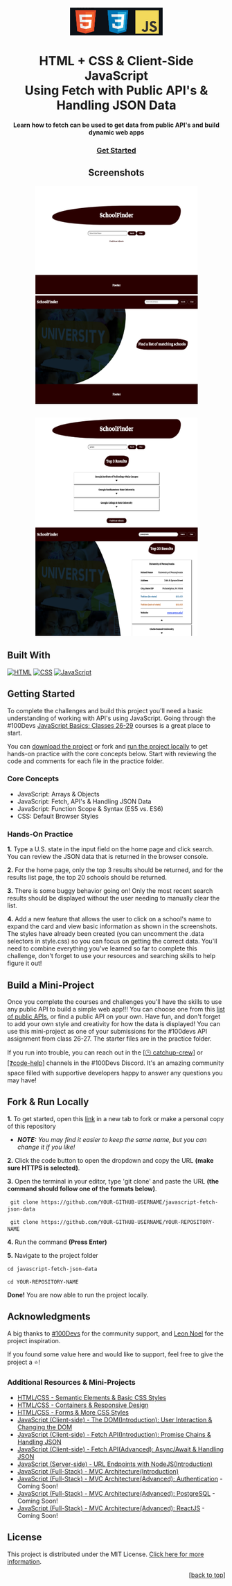 <a name="readme-top"></a>

<!-- PROJECT LOGO -->
<div align="center">
  <a href="">
    <img src="screenshots/project-logo.png" alt="project-name" height="64">
  </a>
<h1 align="center">HTML + CSS & Client-Side JavaScript<br> Using Fetch with Public API's & Handling JSON Data</h1>
<h4>Learn how to fetch can be used to get data from public API's and build dynamic web apps</h4>
</div>
<div align="center">
  <h3>
    <a href="#getting-started" target="_blank" rel="noreferrer noopener">Get Started</a>
  </h3>
</div>

<!-- SCREENSHOT -->
<h2 align="center">Screenshots</h2>

<div align="center">
  <img width="375" height="250" alt="project-screenshot" src="screenshots/project-screenshot.png">
  <img width="375" height="250" alt="project-screenshot" src="screenshots/project-screenshot-3.png">
  <h2 align="center"></h2>
</div>

<div align="center">
  <img width="375" height="250" alt="project-screenshot" src="screenshots/project-screenshot-2.png">
  <img width="375" height="250" alt="project-screenshot" src="screenshots/project-screenshot-4.png">
</div>

## Built With

[![HTML](https://img.shields.io/badge/HTML-%23282828?style=for-the-badge&logo=HTML5&logoColor=%23E34F26&logoSize=auto)](https://html.com/html5/) [![CSS](https://img.shields.io/badge/CSS-%23282828?style=for-the-badge&logo=CSS3&logoColor=%231572B6&logoSize=auto)](https://www.w3schools.com/css/default.asp) [![JavaScript](https://img.shields.io/badge/JAVASCRIPT-%23282828?style=for-the-badge&logo=javascript&logoColor=%23F7DF1E&logoSize=auto)](https://ecma-international.org/publications-and-standards/standards/ecma-262/)

<!-- GETTING STARTED -->

## Getting Started

To complete the challenges and build this project you'll need a basic understanding of working with API's using JavaScript. Going through the #100Devs [JavaScript Basics: Classes 26-29](https://communitytaught.org/class/build-a-simple-app-using-apis) courses is a great place to start.

You can [download the project](https://github.com/RjayBrown/javascript-fetch-json-data/archive/refs/heads/main.zip) or fork and [run the project locally](https://github.com/RjayBrown/javascript-fetch-json-data#fork--run-locally) to get hands-on practice with the core concepts below. Start with reviewing the code and comments for each file in the practice folder.

### Core Concepts

- JavaScript: Arrays & Objects
- JavaScript: Fetch, API's & Handling JSON Data
- JavaScript: Function Scope & Syntax (ES5 vs. ES6)
- CSS: Default Browser Styles

### Hands-On Practice

**1.** Type a U.S. state in the input field on the home page and click search. You can review the JSON data that is returned in the browser console.

**2.** For the home page, only the top 3 results should be returned, and for the results list page, the top 20 schools should be returned.

**3.** There is some buggy behavior going on! Only the most recent search results should be displayed without the user needing to manually clear the list.

**4.** Add a new feature that allows the user to click on a school's name to expand the card and view basic information as shown in the screenshots. The styles have already been created (you can uncomment the .data selectors in style.css) so you can focus on getting the correct data. You'll need to combine everything you've learned so far to complete this challenge, don't forget to use your resources and searching skills to help figure it out!

## Build a Mini-Project

Once you complete the courses and challenges you'll have the skills to use any public API to build a simple web app!!! You can choose one from this [list of public APIs](https://github.com/public-apis/public-apis), or find a public API on your own. Have fun, and don't forget to add your own style and creativity for how the data is displayed! You can use this mini-project as one of your submissions for the #100devs API assignment from class 26-27. The starter files are in the practice folder.

If you run into trouble, you can reach out in the [[🕒 catchup-crew]](https://discord.com/channels/735923219315425401/932892279637700658) or [[❓code-help]](https://discord.com/channels/735923219315425401/735925942559440997) channels in the #100Devs Discord. It's an amazing community space filled with supportive developers happy to answer any questions you may have!

## Fork & Run Locally

**1.** To get started, open this [link](https://github.com/RjayBrown/javascript-fetch-json-data/fork) in a new tab to fork or make a personal copy of this repository

  - _**NOTE:** You may find it easier to keep the same name, but you can change it if you like!_

**2.** Click the code button to open the dropdown and copy the URL **(make sure HTTPS is selected)**.

**3.** Open the terminal in your editor, type 'git clone' and paste the URL **(the command should follow one of the formats below)**.

  ```
   git clone https://github.com/YOUR-GITHUB-USERNAME/javascript-fetch-json-data
  ```
  ```
   git clone https://github.com/YOUR-GITHUB-USERNAME/YOUR-REPOSITORY-NAME
  ```

**4.** Run the command **(Press Enter)**

**5.** Navigate to the project folder

   ```
   cd javascript-fetch-json-data
   ```
   ```
   cd YOUR-REPOSITORY-NAME
   ```

**Done!** You are now able to run the project locally.

<!-- ACKNOWLEDGEMENTS -->

## Acknowledgments

A big thanks to [#100Devs](https://discord.com/channels/735923219315425401/735925942559440997) for the community support, and [Leon Noel](https://github.com/leonnoel) for the project inspiration.

If you found some value here and would like to support, feel free to give the project a ⭐️!

### Additional Resources & Mini-Projects

- [HTML/CSS - Semantic Elements & Basic CSS Styles](https://github.com/RjayBrown/html-css-introduction)
- [HTML/CSS - Containers & Responsive Design](https://github.com/RjayBrown/html-css-responsive-design)
- [HTML/CSS - Forms & More CSS Styles](https://github.com/RjayBrown/html-css-forms-and-links)
- [JavaScript (Client-side) - The DOM(Introduction): User Interaction & Changing the DOM](https://github.com/RjayBrown/javascript-dom-intro)
- [JavaScript (Client-side) - Fetch API(Introduction): Promise Chains & Handling JSON](https://github.com/RjayBrown/javascript-fetch-json-data)
- [JavaScript (Client-side) - Fetch API(Advanced): Async/Await & Handling JSON](https://github.com/RjayBrown/war-the-card-game)
- [JavaScript (Server-side) - URL Endpoints with NodeJS(Introduction)](https://github.com/RjayBrown/olympics-search)
- [JavaScript (Full-Stack) - MVC Architecture(Introduction)](https://github.com/RjayBrown/hello-world)
- [JavaScript (Full-Stack) - MVC Architecture(Advanced): Authentication](https://github.com/RjayBrown/freelancr) - Coming Soon!
- [JavaScript (Full-Stack) - MVC Architecture(Advanced): PostgreSQL](https://github.com/RjayBrown/b-u-b) - Coming Soon!
- [JavaScript (Full-Stack) - MVC Architecture(Advanced): ReactJS](https://github.com/RjayBrown/) - Coming Soon!
<!-- LICENSE -->

## License

This project is distributed under the MIT License. [Click here for more information](LICENSE).

<p align="right">[<a href="#readme-top">back to top</a>]</p>
